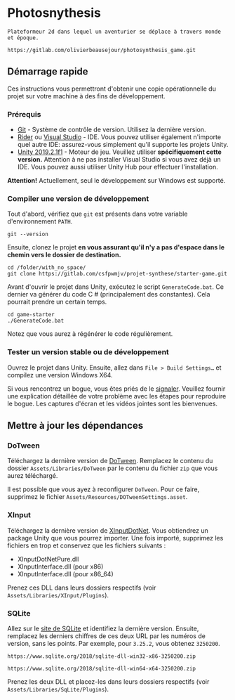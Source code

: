 # Photosnythesis

```
Plateformeur 2d dans lequel un aventurier se déplace à travers monde et époque.

```

```
https://gitlab.com/olivierbeausejour/photosynthesis_game.git
```

## Démarrage rapide

Ces instructions vous permettront d'obtenir une copie opérationnelle du projet sur votre machine à des fins de développement.

### Prérequis

* [Git](https://git-scm.com/downloads) - Système de contrôle de version. Utilisez la dernière version.
* [Rider](https://www.jetbrains.com/rider/) ou [Visual Studio](https://www.visualstudio.com/fr/) - IDE. Vous pouvez utiliser 
  également n'importe quel autre IDE: assurez-vous simplement qu'il supporte les projets Unity.
* [Unity 2019.2.1f1](https://unity3d.com/fr/get-unity/download/) - Moteur de jeu. Veuillez utiliser **spécifiquement cette 
  version.** Attention à ne pas installer Visual Studio si vous avez déjà un IDE. Vous pouvez aussi utiliser Unity Hub pour 
  effectuer l'installation.

**Attention!** Actuellement, seul le développement sur Windows est supporté.

### Compiler une version de développement

Tout d'abord, vérifiez que `git` est présents dans votre variable d'environnement `PATH`.

```
git --version
```

Ensuite, clonez le projet **en vous assurant qu'il n'y a pas d'espace dans le chemin vers le dossier de destination.**

```
cd /folder/with_no_space/
git clone https://gitlab.com/csfpwmjv/projet-synthese/starter-game.git
```

Avant d'ouvrir le projet dans Unity, exécutez le script `GenerateCode.bat`. Ce dernier va générer du code C # (principalement 
des constantes). Cela pourrait prendre un certain temps.

```
cd game-starter
./GenerateCode.bat
```

Notez que vous aurez à régénérer le code régulièrement.

### Tester un version stable ou de développement

Ouvrez le projet dans Unity. Ensuite, allez dans `File > Build Settings…` et compilez une version Windows X64.

Si vous rencontrez un bogue, vous êtes priés de le [signaler](https://gitlab.com/csfpwmjv/projet-synthese/starter-game/issues/new?issuable_template=Bug). 
Veuillez fournir une explication détaillée de votre problème avec les étapes pour reproduire le bogue. Les captures d'écran et 
les vidéos jointes sont les bienvenues.

## Mettre à jour les dépendances

### DoTween

Téléchargez la dernière version de [DoTween](http://dotween.demigiant.com/download.php). Remplacez le contenu du dossier ```Assets/Libraries/DoTween```
par le contenu du fichier ```zip``` que vous aurez téléchargé.

Il est possible que vous ayez à reconfigurer ```DoTween```. Pour ce faire, supprimez le fichier ```Assets/Resources/DOTweenSettings.asset```.

### XInput

Téléchargez la dernière version de [XInputDotNet](https://github.com/speps/XInputDotNet/releases). Vous obtiendrez un
package Unity que vous pourrez importer. Une fois importé, supprimez les fichiers en trop et conservez que les fichiers
suivants :

* XInputDotNetPure.dll
* XInputInterface.dll (pour x86)
* XInputInterface.dll (pour x86_64)

Prenez ces DLL dans leurs dossiers respectifs (voir ```Assets/Libraries/XInput/Plugins```).

### SQLite

Allez sur le [site de SQLite](https://www.sqlite.org/index.html) et identifiez la dernière version. Ensuite, remplacez
les derniers chiffres de ces deux URL par les numéros de version, sans les points. Par exemple, pour ```3.25.2```, 
vous obtenez ```3250200```.

```
https://www.sqlite.org/2018/sqlite-dll-win32-x86-3250200.zip

https://www.sqlite.org/2018/sqlite-dll-win64-x64-3250200.zip
```

Prenez les deux DLL et placez-les dans leurs dossiers respectifs (voir ```Assets/Libraries/SqLite/Plugins```).
